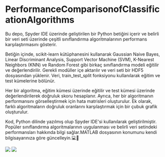 # PerformanceComparisonofClassificationAlgorithms
Bu depo, Spyder IDE üzerinde geliştirilen bir Python betiğini içerir ve belirli bir veri seti üzerinde çeşitli sınıflandırma algoritmalarının performans karşılaştırmasını gösterir.

Betiğin içinde, scikit-learn kütüphanesini kullanarak Gaussian Naive Bayes, Linear Discriminant Analysis, Support Vector Machine (SVM), K-Nearest Neighbors (KNN) ve Random Forest gibi birkaç sınıflandırma modeli eğitilir ve değerlendirilir. Gerekli modüller içe aktarılır ve veri seti bir HDF5 dosyasından yüklenir. Veri, train_test_split fonksiyonu kullanılarak eğitim ve test kümelerine bölünür.

Her bir algoritma, eğitim kümesi üzerinde eğitilir ve test kümesi üzerinde değerlendirilerek doğruluk skoru hesaplanır. Ayrıca, her bir algoritmanın performansını görselleştirmek için hata matrisleri oluşturulur. Ek olarak, farklı algoritmaların doğruluk oranlarını karşılaştırmak için bir çubuk grafik oluşturulur.

Kod, Python dilinde yazılmış olup Spyder IDE'si kullanılarak geliştirilmiştir. Popüler sınıflandırma algoritmalarının uygulanması ve belirli veri setindeki performansları hakkında bilgi sağlar.MATLAB dosyasının konumunu kendi bilgisayarınıza göre güncelleyin.💻🔏

<img src="[gorsel-link](https://raw.githubusercontent.com/osmandemir2533/PerformanceComparisonofClassificationAlgorithms/main/Figure%202023-06-24%20181947.png)https://raw.githubusercontent.com/osmandemir2533/PerformanceComparisonofClassificationAlgorithms/main/Figure%202023-06-24%20181947.png" width="auto">

<img src="[gorsel-link](https://raw.githubusercontent.com/osmandemir2533/PerformanceComparisonofClassificationAlgorithms/main/Figure%202023-06-24%20181957.png)https://raw.githubusercontent.com/osmandemir2533/PerformanceComparisonofClassificationAlgorithms/main/Figure%202023-06-24%20181957.png" width="auto">
